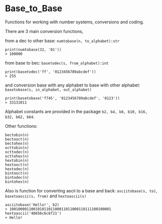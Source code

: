 # Base_to_Base
Functions for working with number systems, conversions and coding.

There are 3 main conversion functions,

from a dec to other base:
`numtobase(n, to_alphabet):str`
```
print(numtobase(32, '01'))
> 100000
```
from base to bec:
`basetodec(s, from_alphabet):int`
```
print(basetodec('ff', '0123456789abcdef'))
> 255
```
and conversion base with any alphabet to base with other alphabet:
`basetobase(s, in_alphabet, out_alphabet)`
```
print(basetobase('f745', '0123456789abcdef', '0123'))
> 33131011
```
Alphabet constants are provided in the package `b2, b4, b8, b10, b16, b32, b62, b64`.

Other functions:

```
bectobin(n)
bectooct(n)
bectohex(n)
octtobin(n)
octtodec(n)
octtohex(n)
hextobin(n)
hextooct(n)
hextodec(n)
bintooct(n)
bintodec(n)
bintohex(n)
```

Also is function for converting ascii to a base and back:
`asciitobase(s, to)`,
`basetoascii(s, from)`
and
`hextoascii(s)`

```
asciitobase('Hello!', b2)
> 10010000110010101101100011011000110111100100001
hextoascii('48656c6c6f21')
> Hello!
```
